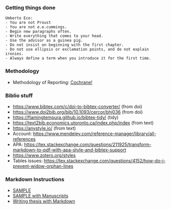 
### Getting things done

    Umberto Eco:
    - You are not Proust
    - You are not e.e.cummings.
    - Begin new paragraphs often.
    - Write everything that comes to your head.
    - Use the advisor as a guinea pig.
    - Do not insist on beginning with the first chapter.
    - Do not use ellipsis or exclamation points, and do not explain ironies.
    - Always define a term when you introduce it for the first time.


### Methodology 

- Methodology of Reporting: [Cochrane!](https://methods.cochrane.org/sites/methods.cochrane.org.prognosis/files/uploads/Moons%20(Ann%20Intern%20Med%202015).pdf)


### Biblio stuff
- https://www.bibtex.com/c/doi-to-bibtex-converter/ (from doi)
- https://www.doi2bib.org/bib/10.1093/cercor/bhj036 (from doi)
- https://flamingtempura.github.io/bibtex-tidy/ (tidy)
- https://text2bib.economics.utoronto.ca/index.php/index (from text)
- https://anystyle.io/ (from text)
- Account: https://www.mendeley.com/reference-manager/library/all-references
- APA: https://tex.stackexchange.com/questions/211925/transform-markdown-to-pdf-with-apa-style-and-bibtex-support
- https://www.zotero.org/styles
- Tables issues: https://tex.stackexchange.com/questions/4152/how-do-i-prevent-widow-orphan-lines


### Markdown Instructions

- [SAMPLE](https://ore.exeter.ac.uk/repository/bitstream/handle/10871/126214/GuestF.pdf?sequence=1)
- [SAMPLE with Manuscripts](https://prism.ucalgary.ca/bitstream/handle/1880/110816/ucalgary_2019_gill_sascha.pdf?sequence=2&isAllowed=y)
- [Writing thesis with Markdown](https://medium.com/@krzysztofczarnecki/i-wrote-my-thesis-in-markdown-heres-how-it-went-3f60140dfe65)

